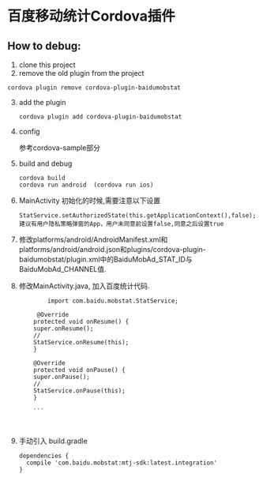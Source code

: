 # 百度移动统计Cordova插件

## How to debug:
1. clone this project
2. remove the old plugin from the project
  ```
  cordova plugin remove cordova-plugin-baidumobstat
  ```

3. add the plugin

  	```
  	cordova plugin add cordova-plugin-baidumobstat
  	```

4. config
	
	参考cordova-sample部分

5. build and debug
	
	```
	cordova build
	cordova run android  (cordova run ios)
	```
6. MainActivity 初始化的时候,需要注意以下设置 


	```
	StatService.setAuthorizedState(this.getApplicationContext(),false);// 建议有用户隐私策略弹窗的App，用户未同意前设置false,同意之后设置true 
	
	```

7. 修改platforms/android/AndroidManifest.xml和platforms/android/android.json和plugins/cordova-plugin-baidumobstat/plugin.xml中的BaiduMobAd_STAT_ID与BaiduMobAd_CHANNEL值. 
      
8. 修改MainActivity.java,  加入百度统计代码.   


	``` 
      		import com.baidu.mobstat.StatService;   
	
         @Override
	    protected void onResume() {
		super.onResume();
		// 
		StatService.onResume(this);
	    }

	    @Override
	    protected void onPause() {
		super.onPause();
		// 
		StatService.onPause(this);
	    } 
	    
    	``` 
	
    

9. 手动引入 build.gradle 

	```
	dependencies {
	  compile 'com.baidu.mobstat:mtj-sdk:latest.integration'
	} 
	
	```
